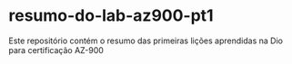# resumo-do-lab-az900-pt1
Este repositório contém o resumo das primeiras lições aprendidas na Dio para certificação AZ-900 
